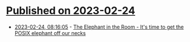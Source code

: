 # [Published on 2023-02-24](index.md)

* [2023-02-24, 08:16:05](https://lobste.rs/s/ws2n6z/elephant_room_it_s_time_get_posix_elephant) - [The Elephant in the Room - It's time to get the POSIX elephant off our necks](https://queue.acm.org/detail.cfm?id=3570921)
